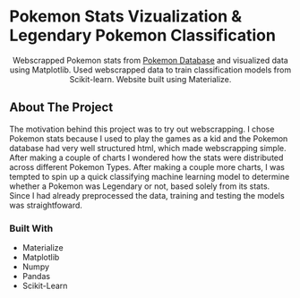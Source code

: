 
# Pokemon Stats Vizualization & Legendary Pokemon Classification

  <p align="center">
    Webscrapped Pokemon stats from <a target="_blank" href="https://pokemondb.net/">Pokemon Database</a> and visualized data using Matplotlib. Used webscrapped data to train classification models from Scikit-learn. Website built using Materialize.
  </p>
</div>




<!-- ABOUT THE PROJECT -->
## About The Project
The motivation behind this project was to try out webscrapping. I chose Pokemon stats because I used to play the games as a kid and the Pokemon database had very well structured html, which made webscrapping simple. After making a couple of charts I wondered how the stats were distributed across different Pokemon Types. After making a couple more charts, I was tempted to spin up a quick classifying machine learning model to determine whether a Pokemon was Legendary or not, based solely from its stats. Since I had already preprocessed the data, training and testing the models was straightfoward.



### Built With

* Materialize
* Matplotlib
* Numpy
* Pandas
* Scikit-Learn

